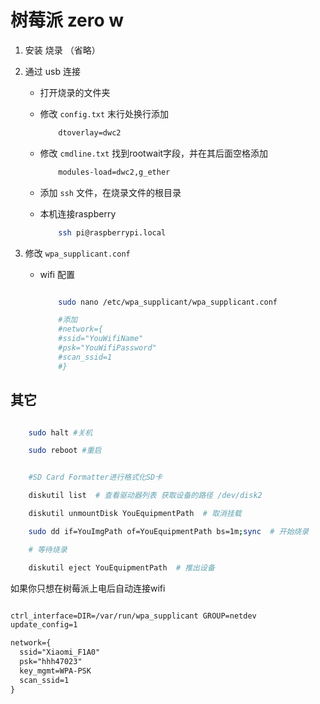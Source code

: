 # 树莓派 zero w

1. 安装 烧录 （省略）

2. 通过 usb 连接

    * 打开烧录的文件夹

    * 修改 `config.txt` 末行处换行添加

        ```txt
            dtoverlay=dwc2
        ```

    * 修改 `cmdline.txt` 找到rootwait字段，并在其后面空格添加

        ```txt
            modules-load=dwc2,g_ether
        ```

    * 添加 `ssh` 文件，在烧录文件的根目录

    * 本机连接raspberry

        ```sh
            ssh pi@raspberrypi.local
        ```

3. 修改 `wpa_supplicant.conf`

    * wifi 配置

        ```sh

            sudo nano /etc/wpa_supplicant/wpa_supplicant.conf

            #添加
            #network={
            #ssid="YouWifiName"
            #psk="YouWifiPassword"
            #scan_ssid=1
            #}

        ```

## 其它

```sh

    sudo halt #关机

    sudo reboot #重启

```

```sh

    #SD Card Formatter进行格式化SD卡

    diskutil list  # 查看驱动器列表 获取设备的路径 /dev/disk2

    diskutil unmountDisk YouEquipmentPath  # 取消挂载

    sudo dd if=YouImgPath of=YouEquipmentPath bs=1m;sync  # 开始烧录

    # 等待烧录

    diskutil eject YouEquipmentPath  # 推出设备

```

如果你只想在树莓派上电后自动连接wifi

```txt

ctrl_interface=DIR=/var/run/wpa_supplicant GROUP=netdev
update_config=1

network={
  ssid="Xiaomi_F1A0"
  psk="hhh47023"
  key_mgmt=WPA-PSK
  scan_ssid=1
}

```
